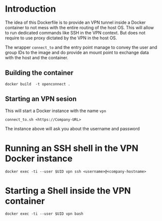 # Introduction

The idea of this Dockerfile is to provide an VPN tunnel inside a Docker container to not mess with the entire routing of the host OS. This will allow to run dedicated commands like SSH in the VPN context. But does not require to use proxy dictated by the VPN in the host OS.

The wrapper ``connect_to`` and the entry point manage to convey the user and group IDs to the image and do provide an mount point to exchange data with the host and the container.

## Building the container

```
docker build  -t openconnect .
```

## Starting an VPN sesion

This will start a Docker instance with the name ``vpn``

```
connect_to.sh <https://Company-URL>
```
The instance above will ask you about the username and password


# Running an SSH shell in the VPN Docker instance


```
docker exec -ti --user $UID vpn ssh <username>@<company-hostname>
```

# Starting a Shell inside the VPN container

```
docker exec -ti --user $UID vpn bash
```


